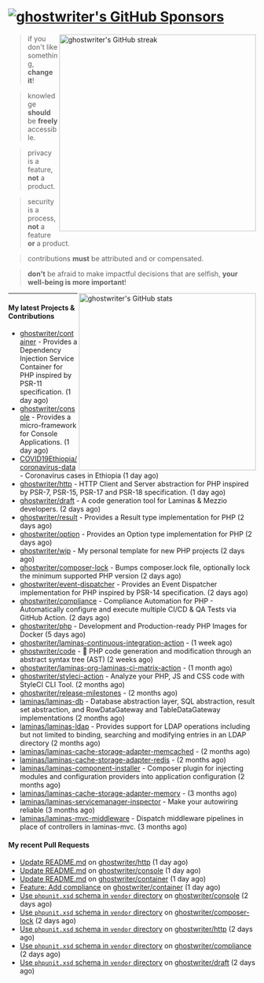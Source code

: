 # [![ghostwriter's GitHub Sponsors](https://img.shields.io/github/sponsors/ghostwriter?label=GitHub+Sponsors&style=flat-square&logo=GitHub%20Sponsors)](https://github.com/sponsors/ghostwriter)

<img alt="ghostwriter's GitHub streak" width="400px" align="right" src="https://github-readme-streak-stats.herokuapp.com/?cache_seconds=1800&user=ghostwriter">

> if you don't like something, **change it**!

> knowledge **should** be **freely** accessible.

> privacy is a feature, **not** a product.

> security is a process, **not** a feature **or** a product.

> contributions **must** be attributed and or compensated.

> **don't** be afraid to make impactful decisions that are selfish, **your well-being is more important**!

<img alt="ghostwriter's GitHub stats" width="360px" align="right" src="https://github-readme-stats.vercel.app/api?cache_seconds=1800&username=ghostwriter&show_icons=true&count_private=true&hide_title=true&hide_rank=true&icon_color=333">

---

#### My latest Projects & Contributions

- [ghostwriter/container](https://github.com/ghostwriter/container) - Provides a Dependency Injection Service Container for PHP inspired by PSR-11 specification. (1 day ago)
- [ghostwriter/console](https://github.com/ghostwriter/console) - Provides a micro-framework for Console Applications. (1 day ago)
- [COVID19Ethiopia/coronavirus-data](https://github.com/COVID19Ethiopia/coronavirus-data) - Coronavirus cases in Ethiopia (1 day ago)
- [ghostwriter/http](https://github.com/ghostwriter/http) - HTTP Client and Server abstraction for PHP inspired by PSR-7, PSR-15, PSR-17 and PSR-18 specification. (1 day ago)
- [ghostwriter/draft](https://github.com/ghostwriter/draft) - A code generation tool for Laminas &amp; Mezzio developers. (2 days ago)
- [ghostwriter/result](https://github.com/ghostwriter/result) - Provides a Result type implementation for PHP (2 days ago)
- [ghostwriter/option](https://github.com/ghostwriter/option) - Provides an Option type implementation for PHP (2 days ago)
- [ghostwriter/wip](https://github.com/ghostwriter/wip) - My personal template for new PHP projects (2 days ago)
- [ghostwriter/composer-lock](https://github.com/ghostwriter/composer-lock) - Bumps composer.lock file, optionally lock the minimum supported PHP version (2 days ago)
- [ghostwriter/event-dispatcher](https://github.com/ghostwriter/event-dispatcher) - Provides an Event Dispatcher implementation for PHP inspired by PSR-14 specification. (2 days ago)
- [ghostwriter/compliance](https://github.com/ghostwriter/compliance) - Compliance Automation for PHP - Automatically configure and execute multiple CI/CD &amp; QA Tests via GitHub Action. (2 days ago)
- [ghostwriter/php](https://github.com/ghostwriter/php) - Development and Production-ready PHP Images for Docker (5 days ago)
- [ghostwriter/laminas-continuous-integration-action](https://github.com/ghostwriter/laminas-continuous-integration-action) -  (1 week ago)
- [ghostwriter/code](https://github.com/ghostwriter/code) - 🐘 PHP code generation and modification through an abstract syntax tree (AST) (2 weeks ago)
- [ghostwriter/laminas-org-laminas-ci-matrix-action](https://github.com/ghostwriter/laminas-org-laminas-ci-matrix-action) -  (1 month ago)
- [ghostwriter/styleci-action](https://github.com/ghostwriter/styleci-action) - Analyze your PHP, JS and CSS code with StyleCI CLI Tool. (2 months ago)
- [ghostwriter/release-milestones](https://github.com/ghostwriter/release-milestones) -  (2 months ago)
- [laminas/laminas-db](https://github.com/laminas/laminas-db) - Database abstraction layer, SQL abstraction, result set abstraction, and RowDataGateway and TableDataGateway implementations (2 months ago)
- [laminas/laminas-ldap](https://github.com/laminas/laminas-ldap) - Provides support for LDAP operations including but not limited to binding, searching and modifying entries in an LDAP directory (2 months ago)
- [laminas/laminas-cache-storage-adapter-memcached](https://github.com/laminas/laminas-cache-storage-adapter-memcached) -  (2 months ago)
- [laminas/laminas-cache-storage-adapter-redis](https://github.com/laminas/laminas-cache-storage-adapter-redis) -  (2 months ago)
- [laminas/laminas-component-installer](https://github.com/laminas/laminas-component-installer) - Composer plugin for injecting modules and configuration providers into application configuration (2 months ago)
- [laminas/laminas-cache-storage-adapter-memory](https://github.com/laminas/laminas-cache-storage-adapter-memory) -  (3 months ago)
- [laminas/laminas-servicemanager-inspector](https://github.com/laminas/laminas-servicemanager-inspector) - Make your autowiring reliable (3 months ago)
- [laminas/laminas-mvc-middleware](https://github.com/laminas/laminas-mvc-middleware) - Dispatch middleware pipelines in place of controllers in laminas-mvc. (3 months ago)

#### My recent Pull Requests

- [Update README.md](https://github.com/ghostwriter/http/pull/2) on [ghostwriter/http](https://github.com/ghostwriter/http) (1 day ago)
- [Update README.md](https://github.com/ghostwriter/console/pull/2) on [ghostwriter/console](https://github.com/ghostwriter/console) (1 day ago)
- [Update README.md](https://github.com/ghostwriter/container/pull/10) on [ghostwriter/container](https://github.com/ghostwriter/container) (1 day ago)
- [Feature: Add compliance](https://github.com/ghostwriter/container/pull/9) on [ghostwriter/container](https://github.com/ghostwriter/container) (1 day ago)
- [Use `phpunit.xsd` schema in `vendor` directory](https://github.com/ghostwriter/console/pull/1) on [ghostwriter/console](https://github.com/ghostwriter/console) (2 days ago)
- [Use `phpunit.xsd` schema in `vendor` directory](https://github.com/ghostwriter/composer-lock/pull/11) on [ghostwriter/composer-lock](https://github.com/ghostwriter/composer-lock) (2 days ago)
- [Use `phpunit.xsd` schema in `vendor` directory](https://github.com/ghostwriter/http/pull/1) on [ghostwriter/http](https://github.com/ghostwriter/http) (2 days ago)
- [Use `phpunit.xsd` schema in `vendor` directory](https://github.com/ghostwriter/compliance/pull/13) on [ghostwriter/compliance](https://github.com/ghostwriter/compliance) (2 days ago)
- [Use `phpunit.xsd` schema in `vendor` directory](https://github.com/ghostwriter/draft/pull/2) on [ghostwriter/draft](https://github.com/ghostwriter/draft) (2 days ago)
